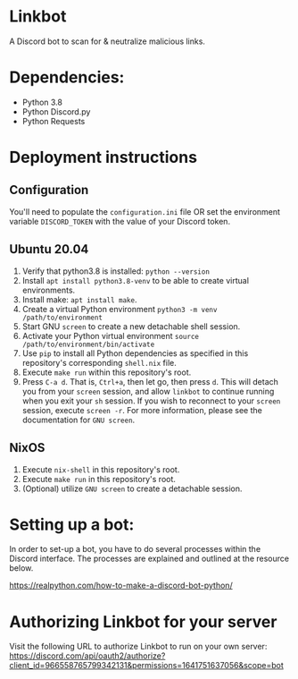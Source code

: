 # Linkbot
A Discord bot to scan for & neutralize malicious links.

# Dependencies:

- Python 3.8
- Python Discord.py
- Python Requests

# Deployment instructions

## Configuration

You'll need to populate the `configuration.ini` file OR set the
environment variable `DISCORD_TOKEN` with the value of your Discord
token.

## Ubuntu 20.04

1. Verify that python3.8 is installed: `python --version`
2. Install `apt install python3.8-venv` to be able to create virtual environments.
3. Install make: `apt install make`.
4. Create a virtual Python environment `python3 -m venv /path/to/environment`
5. Start GNU `screen` to create a new detachable shell session.
6. Activate your Python virtual environment `source /path/to/environment/bin/activate`
7. Use `pip` to install all Python dependencies as specified in this
   repository's corresponding `shell.nix` file.
8. Execute `make run` within this repository's root.
9. Press `C-a d`. That is, `Ctrl+a`, then let go, then press `d`. This
   will detach you from your `screen` session, and allow `linkbot` to
   continue running when you exit your `sh` session. If you wish to
   reconnect to your `screen` session, execute `screen -r`. For more
   information, please see the documentation for `GNU screen`.

## NixOS

1. Execute `nix-shell` in this repository's root.
2. Execute `make run` in this repository's root.
3. (Optional) utilize `GNU screen` to create a detachable session.

# Setting up a bot:

In order to set-up a bot, you have to do several processes within the
Discord interface. The processes are explained and outlined at the
resource below.

https://realpython.com/how-to-make-a-discord-bot-python/

# Authorizing Linkbot for your server

Visit the following URL to authorize Linkbot to run on your own
server:
https://discord.com/api/oauth2/authorize?client_id=966558765799342131&permissions=1641751637056&scope=bot

